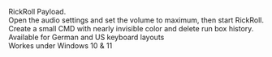 RickRoll Payload.</br>
Open the audio settings and set the volume to maximum, then start RickRoll. Create a small CMD with nearly invisible color and delete run box history.</br>
Available for German and US keyboard layouts</br>
Workes under Windows 10 & 11
